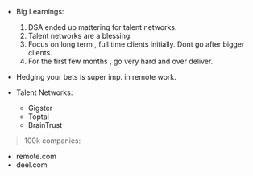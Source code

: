 - Big Learnings:
  1. DSA ended up mattering for talent networks.
  2. Talent networks are a blessing.
  3. Focus on long term , full time clients initially. Dont go after bigger clients.
  4. For the first few months , go very hard and over deliver.

- Hedging your bets is super imp. in remote work.

- Talent Networks:
  - Gigster
  - Toptal
  - BrainTrust 

>100k companies:
  - remote.com 
  - deel.com 
